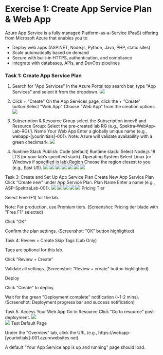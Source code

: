 # Exercise 1: Create App Service Plan & Web App
Azure App Service is a fully managed Platform-as-a-Service (PaaS) offering from Microsoft Azure that enables you to:
- Deploy web apps (ASP.NET, Node.js, Python, Java, PHP, static sites)
- Scale automatically based on demand
- Secure with built-in HTTPS, authentication, and compliance
- Integrate with databases, APIs, and DevOps pipelines

### **Task 1: Create App Service Plan**
1. Search for "App Services" In the Azure Portal top search bar, type "App Services" and select it from the dropdown.
   ![](Images/22.png)

1. Click + "Create" On the App Services page, click the + "Create" button.Select "Web App" Choose "Web App" from the creation options.
   ![](Images/7.png)  

1. Subscription & Resource Group select the Subscription innov8 and Resource Group: Select the pre-created lab RG (e.g., Spektra-WebApp-Lab-RG).1. Name Your Web App Enter a globally unique name (e.g., webapp-[yourinitials]-001).
Note: Azure will validate availability with a green checkmark.
   ![](Images/8.png)

1. Runtime Stack Publish: Code (default) Runtime stack: Select Node.js 18 LTS (or your lab’s specified stack).
Operating System
Select Linux (or Windows if specified in lab).Region Choose the region closest to you (e.g., East US).
   ![](Images/9.png)
   ![](Images/10.png)
   ![](Images/11.png)
   ![](Images/12.png)
   ![](Images/13.png) 
   ![](Images/14.png)
   ![](Images/15.png)

Task 3: Create and Set Up App Service Plan
Create New App Service Plan Click "Create new" under App Service Plan. Plan Name Enter a name (e.g., ASP-SpektraLab-001).
   ![](Images/16.png)
   ![](Images/17.png)
   ![](Images/18.png)
   ![](Images/19.png)
   ![](Images/20.png)
Pricing Tier

Select Free (F1) for the lab.

Note: For production, use Premium tiers.
(Screenshot: Pricing tier blade with "Free F1" selected)

Click "OK"

Confirm the plan settings.
(Screenshot: "OK" button highlighted)

Task 4: Review + Create
Skip Tags (Lab Only)

Tags are optional for this lab.

Click "Review + Create"

Validate all settings.
(Screenshot: "Review + create" button highlighted)

Deploy

Click "Create" to deploy.

Wait for the green "Deployment complete" notification (~1-2 mins).
(Screenshot: Deployment progress bar and success notification)

Task 5: Access Your Web App
Go to Resource Click "Go to resource" post-deployment.
   ![](Images/21.png)  
   ![](Images/22.png)
Test Default Page

Under the "Overview" tab, click the URL (e.g., https://webapp-[yourinitials]-001.azurewebsites.net).

A default "Your App Service app is up and running" page should load.
